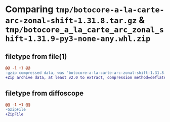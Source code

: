 # Comparing `tmp/botocore-a-la-carte-arc-zonal-shift-1.31.8.tar.gz` & `tmp/botocore_a_la_carte_arc_zonal_shift-1.31.9-py3-none-any.whl.zip`

## filetype from file(1)

```diff
@@ -1 +1 @@
-gzip compressed data, was "botocore-a-la-carte-arc-zonal-shift-1.31.8.tar", last modified: Fri Jul 21 01:21:16 2023, max compression
+Zip archive data, at least v2.0 to extract, compression method=deflate
```

## filetype from diffoscope

```diff
@@ -1 +1 @@
-GzipFile
+ZipFile
```

